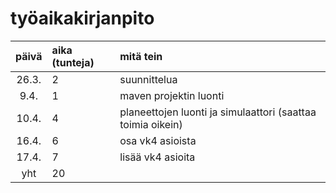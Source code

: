# työaikakirjanpito

| päivä | aika (tunteja) | mitä tein  |
| :----:|:-----| :-----|
| 26.3. | 2    | suunnittelua |
| 9.4. | 1    | maven projektin luonti |
| 10.4. | 4    | planeettojen luonti ja simulaattori (saattaa toimia oikein) |
| 16.4. | 6 | osa vk4 asioista |
| 17.4. | 7 | lisää vk4 asioita |
| yht   | 20  | | 
